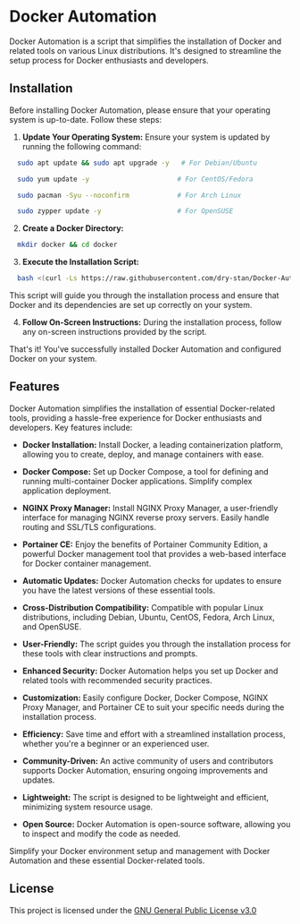 
# Docker Automation

Docker Automation is a script that simplifies the installation of Docker and related tools on various Linux distributions. It's designed to streamline the setup process for Docker enthusiasts and developers.

## Installation

Before installing Docker Automation, please ensure that your operating system is up-to-date. Follow these steps:
1. **Update Your Operating System:**
Ensure your system is updated by running the following command:
```bash
  sudo apt update && sudo apt upgrade -y   # For Debian/Ubuntu
```
```bash
  sudo yum update -y                      # For CentOS/Fedora
```
```bash
  sudo pacman -Syu --noconfirm            # For Arch Linux
```
```bash
  sudo zypper update -y                   # For OpenSUSE
```    
2. **Create a Docker Directory:**
```bash
  mkdir docker && cd docker
```
3. **Execute the Installation Script:**
```bash
  bash <(curl -Ls https://raw.githubusercontent.com/dry-stan/Docker-Automation/main/docker-tools-installer.sh)
```
This script will guide you through the installation process and ensure that Docker and its dependencies are set up correctly on your system.

4. **Follow On-Screen Instructions:**
During the installation process, follow any on-screen instructions provided by the script.

That's it! You've successfully installed Docker Automation and configured Docker on your system.
## Features

Docker Automation simplifies the installation of essential Docker-related tools, providing a hassle-free experience for Docker enthusiasts and developers. Key features include:

- **Docker Installation:** Install Docker, a leading containerization platform, allowing you to create, deploy, and manage containers with ease.

- **Docker Compose:** Set up Docker Compose, a tool for defining and running multi-container Docker applications. Simplify complex application deployment.

- **NGINX Proxy Manager:** Install NGINX Proxy Manager, a user-friendly interface for managing NGINX reverse proxy servers. Easily handle routing and SSL/TLS configurations.

- **Portainer CE:** Enjoy the benefits of Portainer Community Edition, a powerful Docker management tool that provides a web-based interface for Docker container management.

- **Automatic Updates:** Docker Automation checks for updates to ensure you have the latest versions of these essential tools.

- **Cross-Distribution Compatibility:** Compatible with popular Linux distributions, including Debian, Ubuntu, CentOS, Fedora, Arch Linux, and OpenSUSE.

- **User-Friendly:** The script guides you through the installation process for these tools with clear instructions and prompts.

- **Enhanced Security:** Docker Automation helps you set up Docker and related tools with recommended security practices.

- **Customization:** Easily configure Docker, Docker Compose, NGINX Proxy Manager, and Portainer CE to suit your specific needs during the installation process.

- **Efficiency:** Save time and effort with a streamlined installation process, whether you're a beginner or an experienced user.

- **Community-Driven:** An active community of users and contributors supports Docker Automation, ensuring ongoing improvements and updates.

- **Lightweight:** The script is designed to be lightweight and efficient, minimizing system resource usage.

- **Open Source:** Docker Automation is open-source software, allowing you to inspect and modify the code as needed.

Simplify your Docker environment setup and management with Docker Automation and these essential Docker-related tools.

## License

This project is licensed under the [GNU General Public License v3.0](https://github.com/dry-stan/Docker-Automation/blob/9ea6c05ed7162dde81ca14711bc30ef4eb1f6dae/LICENSE)

